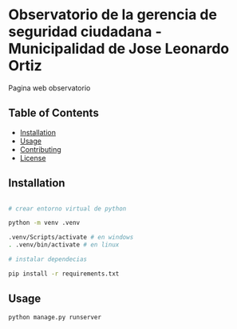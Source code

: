 # Observatorio de la gerencia de seguridad ciudadana - Municipalidad de Jose Leonardo Ortiz

Pagina web observatorio

## Table of Contents

- [Installation](#installation)
- [Usage](#usage)
- [Contributing](#contributing)
- [License](#license)

## Installation

```bash

# crear entorno virtual de python

python -m venv .venv

.venv/Scripts/activate # en windows
. .venv/bin/activate # en linux

# instalar dependecias

pip install -r requirements.txt

```

## Usage

```bash
python manage.py runserver
```

